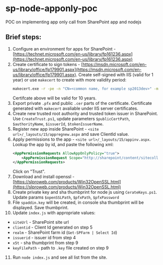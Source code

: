 # sp-node-apponly-poc
POC on implementing app only call from SharePoint app and nodejs

## Brief steps:
1. Configure an environment for apps for SharePoint - [https://technet.microsoft.com/en-us/library/fp161236.aspx](https://technet.microsoft.com/en-us/library/fp161236.aspx)
2. Create certificate to sign tokens - [https://msdn.microsoft.com/en-us/library/office/fp179901.aspx](https://msdn.microsoft.com/en-us/library/office/fp179901.aspx). Create self-signed with IIS (valid for 1 year) or use `makecert` to create with more validity period:
    ```bash
    makecert.exe -r -pe -n "CN=<common name, for example sp2013dev>" -m 120 -len 4096 -a sha256 -eku 1.3.6.1.5.5.7.3.1 -ss my -sr localMachine -sky exchange -sp "Microsoft RSA SChannel Cryptographic Provider" -sy 12
    ``` 
    Certifcate above will be valid for 10 years. 
3. Export private `.pfx` and public `.cer` parts of the certificate. Certificate generated with `makecert` avaliable under IIS server certificates.
4. Create new trusted root authority and trusted token issuer in SharePoint. Use `CreateTrust.ps1`, update parameters `$publicCertPath`, `$authorityName`, `$issuerId`, `$tokenIssuerName`.
5. Register new app inside SharePoint - `<site url>/_layouts/15/appregnew.aspx` and save ClientId value.
6. Apply permissions to the app - `<site url>/_layouts/15/appinv.aspx`. Lookup the app by id, and paste the following xml:
    ```xml
    <AppPermissionRequests AllowAppOnlyPolicy="true">
        <AppPermissionRequest Scope="http://sharepoint/content/sitecollection" Right="FullControl" />
    </AppPermissionRequests>
    ```
    Click on "Trust".
7. Download and install openssl - [https://slproweb.com/products/Win32OpenSSL.html](https://slproweb.com/products/Win32OpenSSL.html)
8. Create private key and sha thumbprint for node js using `CerateKeys.ps1`. Update params `$openSSLPath`, `$pfxPath`, `$pfxPassword`
9. File `spaddin.key` will be created, in console sha thumbprint will be displayed. Save thumbprint.
10. Update `index.js` with appropriate values: 
 - `siteUrl` - SharePoint site url
 - `clientid` - Client Id generated on step 5
 - `realm` - SharePoint farm id (`Get-SPFarm | Select Id`)
 - `issuerid` - issuer id from step 4
 - `x5t` - sha thumbprint from step 9
 - `keyFilePath` - path to `.key` file created on step 9
11. Run `node index.js` and see all list from the site.